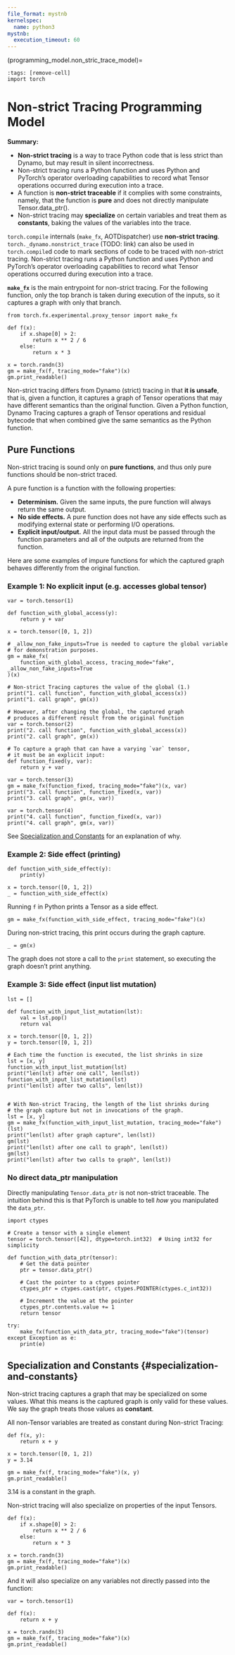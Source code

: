 ```yaml
---
file_format: mystnb
kernelspec:
  name: python3
mystnb:
  execution_timeout: 60
---
```


(programming_model.non_stric_trace_model)=

```{code-cell}
:tags: [remove-cell]
import torch
```

# Non-strict Tracing Programming Model

**Summary:**
- **Non-strict tracing** is a way to trace Python code that is less strict than Dynamo, but may result in silent incorrectness.
- Non-strict tracing runs a Python function and uses Python and PyTorch’s operator overloading capabilities to record what Tensor operations occurred during execution into a trace.
- A function is **non-strict traceable** if it complies with some constraints, namely, that the function is **pure** and does not directly manipulate Tensor.data_ptr().
- Non-strict tracing may **specialize** on certain variables and treat them as **constants**, baking the values of the variables into the trace.

`torch.compile` internals (`make_fx`, AOTDispatcher) use **non-strict tracing**. `torch._dynamo.nonstrict_trace` (TODO: link) can also be used in `torch.compile`d code to mark sections of code to be traced with non-strict tracing.
Non-strict tracing runs a Python function and uses Python and PyTorch’s operator overloading capabilities to record what Tensor operations occurred during execution into a trace.

**`make_fx`** is the main entrypoint for non-strict tracing. For the following function, only the top branch is taken during execution of the inputs, so it captures a graph with only that branch.

```{code-cell}
from torch.fx.experimental.proxy_tensor import make_fx

def f(x):
    if x.shape[0] > 2:
        return x ** 2 / 6
    else:
        return x * 3

x = torch.randn(3)
gm = make_fx(f, tracing_mode="fake")(x)
gm.print_readable()
```

Non-strict tracing differs from Dynamo (strict) tracing in that **it is unsafe**, that is, given a function, it captures a graph of Tensor operations that may have different semantics than the original function.
Given a Python function, Dynamo Tracing captures a graph of Tensor operations and residual bytecode that when combined give the same semantics as the Python function.

## Pure Functions

Non-strict tracing is sound only on **pure functions**, and thus only pure functions should be non-strict traced.

A pure function is a function with the following properties:

- **Determinism.** Given the same inputs, the pure function will always return the same output.
- **No side effects.** A pure function does not have any side effects such as modifying external state or performing I/O operations.
- **Explicit input/output.** All the input data must be passed through the function parameters and all of the outputs are returned from the function.

Here are some examples of impure functions for which the captured graph behaves differently from the original function.

### Example 1: No explicit input (e.g. accesses global tensor)
```{code-cell}
var = torch.tensor(1)

def function_with_global_access(y):
    return y + var

x = torch.tensor([0, 1, 2])

# _allow_non_fake_inputs=True is needed to capture the global variable
# for demonstration purposes.
gm = make_fx(
    function_with_global_access, tracing_mode="fake", _allow_non_fake_inputs=True
)(x)

# Non-strict Tracing captures the value of the global (1.)
print("1. call function", function_with_global_access(x))
print("1. call graph", gm(x))

# However, after changing the global, the captured graph
# produces a different result from the original function
var = torch.tensor(2)
print("2. call function", function_with_global_access(x))
print("2. call graph", gm(x))

# To capture a graph that can have a varying `var` tensor,
# it must be an explicit input:
def function_fixed(y, var):
    return y + var

var = torch.tensor(3)
gm = make_fx(function_fixed, tracing_mode="fake")(x, var)
print("3. call function", function_fixed(x, var))
print("3. call graph", gm(x, var))

var = torch.tensor(4)
print("4. call function", function_fixed(x, var))
print("4. call graph", gm(x, var))

```

See [Specialization and Constants](#specialization-and-constants) for an explanation of why.

### Example 2: Side effect (printing)

```{code-cell}
def function_with_side_effect(y):
    print(y)

x = torch.tensor([0, 1, 2])
_ = function_with_side_effect(x)
```

Running `f` in Python prints a Tensor as a side effect.

```{code-cell}
gm = make_fx(function_with_side_effect, tracing_mode="fake")(x)
```

During non-strict tracing, this print occurs during the graph capture.

```{code-cell}
_ = gm(x)
```

The graph does not store a call to the `print` statement, so executing the graph doesn’t print anything.

### Example 3: Side effect (input list mutation)

```{code-cell}
lst = []

def function_with_input_list_mutation(lst):
    val = lst.pop()
    return val

x = torch.tensor([0, 1, 2])
y = torch.tensor([0, 1, 2])

# Each time the function is executed, the list shrinks in size
lst = [x, y]
function_with_input_list_mutation(lst)
print("len(lst) after one call", len(lst))
function_with_input_list_mutation(lst)
print("len(lst) after two calls", len(lst))


# With Non-strict Tracing, the length of the list shrinks during
# the graph capture but not in invocations of the graph.
lst = [x, y]
gm = make_fx(function_with_input_list_mutation, tracing_mode="fake")(lst)
print("len(lst) after graph capture", len(lst))
gm(lst)
print("len(lst) after one call to graph", len(lst))
gm(lst)
print("len(lst) after two calls to graph", len(lst))
```

### No direct data_ptr manipulation
Directly manipulating `Tensor.data_ptr` is not non-strict traceable. The intuition behind this is that PyTorch is unable to tell *how* you manipulated the `data_ptr`.

```{code-cell}
import ctypes

# Create a tensor with a single element
tensor = torch.tensor([42], dtype=torch.int32)  # Using int32 for simplicity

def function_with_data_ptr(tensor):
    # Get the data pointer
    ptr = tensor.data_ptr()

    # Cast the pointer to a ctypes pointer
    ctypes_ptr = ctypes.cast(ptr, ctypes.POINTER(ctypes.c_int32))

    # Increment the value at the pointer
    ctypes_ptr.contents.value += 1
    return tensor

try:
    make_fx(function_with_data_ptr, tracing_mode="fake")(tensor)
except Exception as e:
    print(e)
```

## Specialization and Constants {#specialization-and-constants}

Non-strict tracing captures a graph that may be specialized on some values. What this means is the captured graph is only valid for these values. We say the graph treats those values as **constant**.

All non-Tensor variables are treated as constant during Non-strict Tracing:

```{code-cell}
def f(x, y):
    return x + y

x = torch.tensor([0, 1, 2])
y = 3.14

gm = make_fx(f, tracing_mode="fake")(x, y)
gm.print_readable()
```

3.14 is a constant in the graph.

Non-strict tracing will also specialize on properties of the input Tensors.

```{code-cell}
def f(x):
    if x.shape[0] > 2:
        return x ** 2 / 6
    else:
        return x * 3

x = torch.randn(3)
gm = make_fx(f, tracing_mode="fake")(x)
gm.print_readable()
```

And it will also specialize on any variables not directly passed into the function:

```{code-cell}
var = torch.tensor(1)

def f(x):
    return x + y

x = torch.randn(3)
gm = make_fx(f, tracing_mode="fake")(x)
gm.print_readable()
```
